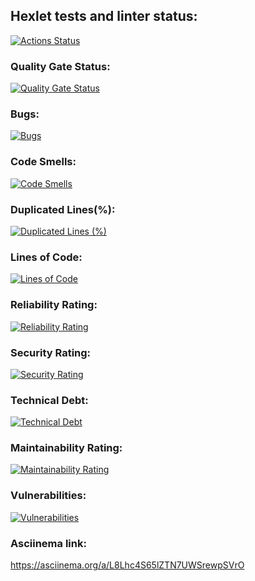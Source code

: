 ## Hexlet tests and linter status:
[![Actions Status](https://github.com/hOSTBlur/java-project-61/actions/workflows/hexlet-check.yml/badge.svg)](https://github.com/hOSTBlur/java-project-61/actions)
### Quality Gate Status:
[![Quality Gate Status](https://sonarcloud.io/api/project_badges/measure?project=hOSTBlur_java-project-61&metric=alert_status)](https://sonarcloud.io/summary/new_code?id=hOSTBlur_java-project-61)
### Bugs:
[![Bugs](https://sonarcloud.io/api/project_badges/measure?project=hOSTBlur_java-project-61&metric=bugs)](https://sonarcloud.io/summary/new_code?id=hOSTBlur_java-project-61)
### Code Smells:
[![Code Smells](https://sonarcloud.io/api/project_badges/measure?project=hOSTBlur_java-project-61&metric=code_smells)](https://sonarcloud.io/summary/new_code?id=hOSTBlur_java-project-61)
### Duplicated Lines(%):
[![Duplicated Lines (%)](https://sonarcloud.io/api/project_badges/measure?project=hOSTBlur_java-project-61&metric=duplicated_lines_density)](https://sonarcloud.io/summary/new_code?id=hOSTBlur_java-project-61)
### Lines of Code:
[![Lines of Code](https://sonarcloud.io/api/project_badges/measure?project=hOSTBlur_java-project-61&metric=ncloc)](https://sonarcloud.io/summary/new_code?id=hOSTBlur_java-project-61)
### Reliability Rating:
[![Reliability Rating](https://sonarcloud.io/api/project_badges/measure?project=hOSTBlur_java-project-61&metric=reliability_rating)](https://sonarcloud.io/summary/new_code?id=hOSTBlur_java-project-61)
### Security Rating:
[![Security Rating](https://sonarcloud.io/api/project_badges/measure?project=hOSTBlur_java-project-61&metric=security_rating)](https://sonarcloud.io/summary/new_code?id=hOSTBlur_java-project-61)
### Technical Debt:
[![Technical Debt](https://sonarcloud.io/api/project_badges/measure?project=hOSTBlur_java-project-61&metric=sqale_index)](https://sonarcloud.io/summary/new_code?id=hOSTBlur_java-project-61)
### Maintainability Rating:
[![Maintainability Rating](https://sonarcloud.io/api/project_badges/measure?project=hOSTBlur_java-project-61&metric=sqale_rating)](https://sonarcloud.io/summary/new_code?id=hOSTBlur_java-project-61)
### Vulnerabilities:
[![Vulnerabilities](https://sonarcloud.io/api/project_badges/measure?project=hOSTBlur_java-project-61&metric=vulnerabilities)](https://sonarcloud.io/summary/new_code?id=hOSTBlur_java-project-61)


### Asciinema link:
https://asciinema.org/a/L8Lhc4S65lZTN7UWSrewpSVrO

